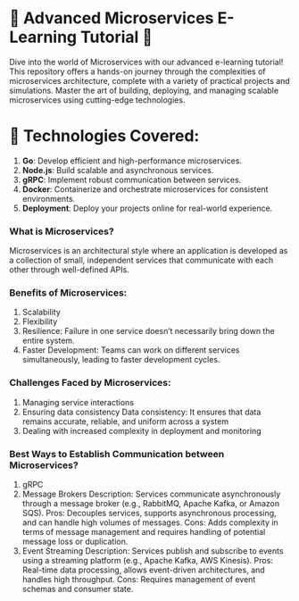 # 🌟 Advanced Microservices E-Learning Tutorial 🚀
Dive into the world of Microservices with our advanced e-learning tutorial! 
This repository offers a hands-on journey through the complexities of microservices
architecture, complete with a variety of practical projects and simulations. 
Master the art of building, deploying, and managing scalable microservices using cutting-edge technologies.

# 🔧 Technologies Covered:

1. **Go**: Develop efficient and high-performance microservices.
2. **Node.js**: Build scalable and asynchronous services.
3. **gRPC**: Implement robust communication between services.
4. **Docker**: Containerize and orchestrate microservices for consistent environments.
5. **Deployment**: Deploy your projects online for real-world experience.


### What is Microservices?
Microservices is an architectural style where an application is developed
as a collection of small, independent services that communicate with each 
other through well-defined APIs.

### Benefits of Microservices:
1. Scalability
2. Flexibility
3. Resilience: Failure in one service doesn’t necessarily bring down the entire system.
4. Faster Development: Teams can work on different services simultaneously, 
                        leading to faster development cycles.

### Challenges Faced by Microservices:
1. Managing service interactions
2. Ensuring data consistency
    Data consistency: It ensures that data remains accurate, reliable, and uniform across a system
3. Dealing with increased complexity in deployment and monitoring

### Best Ways to Establish Communication between Microservices?
1. gRPC
2. Message Brokers
    Description: Services communicate asynchronously through a message broker (e.g., RabbitMQ, Apache Kafka, or Amazon SQS).
    Pros: Decouples services, supports asynchronous processing, and can handle high volumes of messages.
    Cons: Adds complexity in terms of message management and requires handling of potential message loss or duplication.
3. Event Streaming
    Description: Services publish and subscribe to events using a streaming platform (e.g., Apache Kafka, AWS Kinesis).
    Pros: Real-time data processing, allows event-driven architectures, and handles high throughput.
    Cons: Requires management of event schemas and consumer state.
